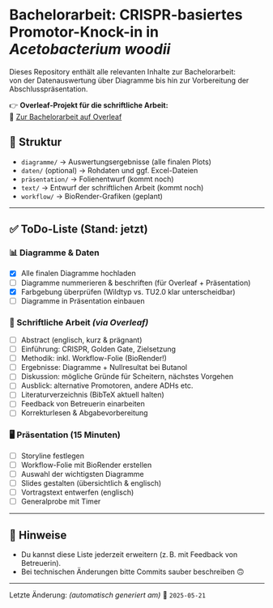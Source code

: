 # Bachelorarbeit: CRISPR-basiertes Promotor-Knock-in in *Acetobacterium woodii*

Dieses Repository enthält alle relevanten Inhalte zur Bachelorarbeit:  
von der Datenauswertung über Diagramme bis hin zur Vorbereitung der Abschlusspräsentation.

👉 **Overleaf-Projekt für die schriftliche Arbeit:**  
🔗 [Zur Bachelorarbeit auf Overleaf](https://www.overleaf.com/3276255869zrcktmbmmwyz)

## 📁 Struktur

- `diagramme/` → Auswertungsergebnisse (alle finalen Plots)
- `daten/` (optional) → Rohdaten und ggf. Excel-Dateien
- `präsentation/` → Folienentwurf (kommt noch)
- `text/` → Entwurf der schriftlichen Arbeit (kommt noch)
- `workflow/` → BioRender-Grafiken (geplant)

---

## ✅ ToDo-Liste (Stand: jetzt)

### 📊 Diagramme & Daten
- [x] Alle finalen Diagramme hochladen
- [ ] Diagramme nummerieren & beschriften (für Overleaf + Präsentation)
- [x] Farbgebung überprüfen (Wildtyp vs. TU2.0 klar unterscheidbar)
- [ ] Diagramme in Präsentation einbauen

### 📄 Schriftliche Arbeit *(via Overleaf)*
- [ ] Abstract (englisch, kurz & prägnant)
- [ ] Einführung: CRISPR, Golden Gate, Zielsetzung
- [ ] Methodik: inkl. Workflow-Folie (BioRender!)
- [ ] Ergebnisse: Diagramme + Nullresultat bei Butanol
- [ ] Diskussion: mögliche Gründe für Scheitern, nächstes Vorgehen
- [ ] Ausblick: alternative Promotoren, andere ADHs etc.
- [ ] Literaturverzeichnis (BibTeX aktuell halten)
- [ ] Feedback von Betreuerin einarbeiten
- [ ] Korrekturlesen & Abgabevorbereitung

### 🖥️ Präsentation (15 Minuten)
- [ ] Storyline festlegen
- [ ] Workflow-Folie mit BioRender erstellen
- [ ] Auswahl der wichtigsten Diagramme
- [ ] Slides gestalten (übersichtlich & englisch)
- [ ] Vortragstext entwerfen (englisch)
- [ ] Generalprobe mit Timer
---

## 💬 Hinweise
- Du kannst diese Liste jederzeit erweitern (z. B. mit Feedback von Betreuerin).
- Bei technischen Änderungen bitte Commits sauber beschreiben 🙃

---

Letzte Änderung: _(automatisch generiert am)_ 📅 `2025-05-21`
